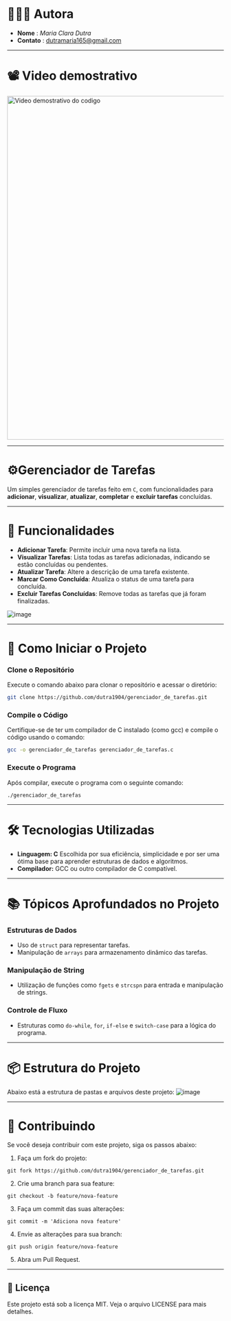 # 👩🏾‍💻 Autora

- **Nome** : *Maria Clara Dutra*
- **Contato** : <dutramaria165@gmail.com>

---

# 📽️ Video demostrativo

<img src="https://github.com/user-attachments/assets/e4163243-4ac8-4635-9f6f-77df834c9a4b" alt="Video demostrativo do codigo" width="800" height="auto">

---

# ⚙️Gerenciador de Tarefas

Um simples gerenciador de tarefas feito em `C`, com funcionalidades para **adicionar**, **visualizar**, **atualizar**, **completar** e **excluir tarefas** concluídas.

---

# 📝 Funcionalidades

- **Adicionar Tarefa**: Permite incluir uma nova tarefa na lista.
- **Visualizar Tarefas**: Lista todas as tarefas adicionadas, indicando se estão concluídas ou pendentes.
- **Atualizar Tarefa**: Altere a descrição de uma tarefa existente.
- **Marcar Como Concluída**: Atualiza o status de uma tarefa para concluída.
- **Excluir Tarefas Concluídas**: Remove todas as tarefas que já foram finalizadas.

![image](https://github.com/user-attachments/assets/50f25fc5-03a8-4113-b11b-24ae7d5cc852)

---

# 🚀 Como Iniciar o Projeto

### **Clone o Repositório**
Execute o comando abaixo para clonar o repositório e acessar o diretório:
```bash
git clone https://github.com/dutra1904/gerenciador_de_tarefas.git
```

### Compile o Código
Certifique-se de ter um compilador de C instalado (como gcc) e compile o código usando o comando:
```bash
gcc -o gerenciador_de_tarefas gerenciador_de_tarefas.c
```

### Execute o Programa 
Após compilar, execute o programa com o seguinte comando:
```
./gerenciador_de_tarefas
```

---

# 🛠️ Tecnologias Utilizadas
- **Linguagem: C**
Escolhida por sua eficiência, simplicidade e por ser uma ótima base para aprender estruturas de dados e algoritmos.
- **Compilador:** GCC ou outro compilador de C compatível.

---

# 📚 Tópicos Aprofundados no Projeto

### Estruturas de Dados 
- Uso de `struct` para representar tarefas.
- Manipulação de `arrays` para armazenamento dinâmico das tarefas.

### Manipulação de String
- Utilização de funções como `fgets` e `strcspn` para entrada e manipulação de strings.

### Controle de Fluxo 
- Estruturas como `do-while`, `for`, `if-else` e `switch-case` para a lógica do programa.

---

# 📦 Estrutura do Projeto
Abaixo está a estrutura de pastas e arquivos deste projeto:
![image](https://github.com/user-attachments/assets/c4a6a58f-44f9-45dd-bfc6-3b1ed3901eb7)

---

# 🔗 Contribuindo

Se você deseja contribuir com este projeto, siga os passos abaixo:
1. Faça um fork do projeto:
```
git fork https://github.com/dutra1904/gerenciador_de_tarefas.git
```
2. Crie uma branch para sua feature:
```
git checkout -b feature/nova-feature
```
3. Faça um commit das suas alterações:
```
git commit -m 'Adiciona nova feature'
```
4. Envie as alterações para sua branch:
```
git push origin feature/nova-feature
```
5. Abra um Pull Request.

---

## 📝 Licença
Este projeto está sob a licença MIT. Veja o arquivo LICENSE para mais detalhes.
